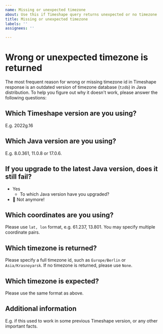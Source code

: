 ```yaml
---
name: Missing or unexpected timezone
about: Use this if Timeshape query returns unexpected or no timezone
title: Missing or unexpected timezone
labels: ''
assignees: ''

---
```


# Wrong or unexpected timezone is returned

The most frequent reason for wrong or missing timezone id in Timeshape response is an outdated version of timezone database (`tzdb`) in Java distribution. To help you figure out why it doesn't work, please answer the following questions:

## Which Timeshape version are you using?
E.g. 2022g.16

## Which Java version are you using?
E.g. 8.0.361, 11.0.8 or 17.0.6.

## If you upgrade to the latest Java version, does it still fail?
  * Yes 
    - To which Java version have you upgraded?
  * :tada: Not anymore!

## Which coordinates are you using?
Please use `lat, lon` format, e.g. 61.237, 13.801. You may specify multiple coordinate pairs.

## Which timezone is returned?
Please specify a full timezone id, such as `Europe/Berlin` or `Asia/Krasnoyarsk`. If no timezone is returned, please use `None`.

## Which timezone is expected?
Please use the same format as above.

## Additional information
E.g. if this used to work in some previous Timeshape version, or any other important facts.
